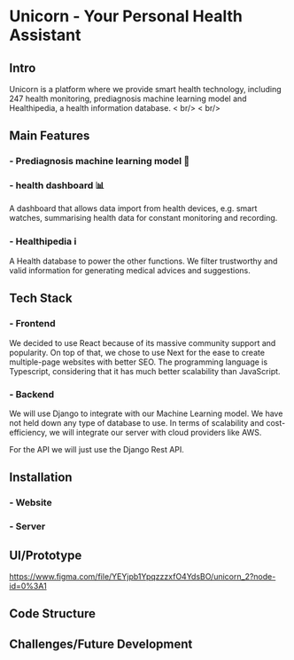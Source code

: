 # Unicorn - Your Personal Health Assistant

## Intro
Unicorn is a platform where we provide smart health technology, including 247 health monitoring, prediagnosis machine learning model and Healthipedia, a health information database.
<  br/>
<  br/>
## Main Features  
### - Prediagnosis machine learning model  :hospital:


### - health dashboard  		:bar_chart:
A dashboard that allows data import from health devices, e.g. smart watches, summarising health data for constant monitoring and recording.

### - Healthipedia  :information_source:
A Health database to power the other functions. We filter trustworthy and valid information for generating medical advices and suggestions.

## Tech Stack
### - Frontend  
We decided to use React because of its massive community support and popularity. On top of that, we chose to use Next for the ease to create multiple-page websites with better SEO. The programming language is Typescript, considering that it has much better scalability than JavaScript.

### - Backend  
We will use Django to integrate with our Machine Learning model. We have not held down any type of database to use. In terms of scalability and cost-efficiency, we will integrate our server with cloud providers like AWS. 

For the API we will just use the Django Rest API.


## Installation

### - Website


### - Server

## UI/Prototype
https://www.figma.com/file/YEYjpb1YpqzzzxfO4YdsBO/unicorn_2?node-id=0%3A1

## Code Structure


## Challenges/Future Development





